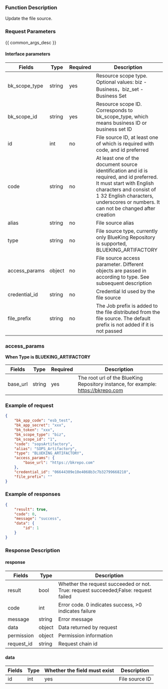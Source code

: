 ### Function Description

Update the file source.

### Request Parameters

{{ common_args_desc }}

#### Interface parameters

| Fields       |  Type  | Required | Description |
|-----------------|------------|--------|------------|
| bk_scope_type | string | yes  | Resource scope type. Optional values: biz - Business，biz_set - Business Set |
| bk_scope_id | string | yes | Resource scope ID. Corresponds to bk_scope_type, which means business ID or business set ID |
| id              |   int       |  no   | File source ID, at least one of which is required with code, and id preferred |
| code            |   string    |  no   | At least one of the document source identification and id is required, and id preferred. It must start with English characters and consist of 1 32 English characters, underscores or numbers. It can not be changed after creation|
| alias           |   string    |  no   | File source alias|
| type            |   string    |  no   | File source type, currently only BlueKing Repository is supported, BLUEKING_ARTIFACTORY|
| access_params   |   object    |  no   | File source access parameter. Different objects are passed in according to type. See subsequent description|
| credential_id   |   string    |  no   | Credential Id used by the file source|
| file_prefix     |   string    |  no       | The Job prefix is added to the file distributed from the file source. The default prefix is not added if it is not passed|

### access_params
**When Type is BLUEKING_ARTIFACTORY**  

| Fields       |  Type  | Required | Description |
|-----------------|------------|--------|------------|
| base_url        |  string    | yes  | The root url of the BlueKing Repository instance, for example: https://bkrepo.com |

### Example of request

```json
{
    "bk_app_code": "esb_test",
    "bk_app_secret": "xxx",
    "bk_token": "xxx",
    "bk_scope_type": "biz",
    "bk_scope_id": "1",
    "code": "sopsArtifactory",
    "alias": "SOPS_Artifactory",
    "type": "BLUEKING_ARTIFACTORY",
    "access_params": {
        "base_url": "https://bkrepo.com"
    },
    "credential_id": "06644309e10e4068b3c7b32799668210",
    "file_prefix": ""
}
```

### Example of responses

```json
{
    "result": true,
    "code": 0,
    "message": "success",
    "data": {
        "id": 1
    }
}
```

### Response Description

#### response
| Fields | Type  | Description |
|-----------|-----------|-----------|
| result       |  bool   | Whether the request succeeded or not. True: request succeeded;False: request failed|
| code         |  int    | Error code. 0 indicates success, >0 indicates failure|
| message      |  string |Error message|
| data         |  object |Data returned by request|
| permission   |  object |Permission information|
| request_id   |  string |Request chain id|

#### data

| Fields  | Type |Whether the field must exist  | Description |
|------------|--------|---------------|-----------|
| id         |  int    | yes              | File source ID|
